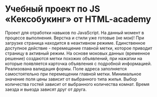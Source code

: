 # Учебный проект по JS «Кексобукинг» от HTML-academy

Проект для отработки навыков по JavaScript. На данный момент в процессе выполнения.
Верстка и стили уже готовые (не мои)! 
При загрузке страница находится в неактивном режиме. Единственное доступное действие - перемещение главной метки, которое приводит страницу в активный режим.
На основе моковых данных (временное решение) создаются метки похожих объявлений, при нажатии на которые появляется карточка объявления с подробной информацией.
Реализована валидация формы. Поле адреса заполняется самостоятельно при перемещении главной метки. Минимальное значение поля цены зависит от выбранного типа жилья. Выбор количества гостей зависит от выбранного количества комнат. Время заезда и выезда зависят друг от друга.